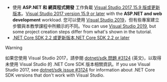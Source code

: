 * <span data-ttu-id="92bfc-101">使用 **ASP.NET 和 網頁程式開發** 工作負載 [Visual Studio 2017 15.9 版或更新版本](https://visualstudio.microsoft.com/downloads/)。</span><span class="sxs-lookup"><span data-stu-id="92bfc-101">[Visual Studio 2017 version 15.9 or later](https://visualstudio.microsoft.com/downloads/) with the **ASP.NET and web development** workload.</span></span> <span data-ttu-id="92bfc-102">您可以使用 [Visual Studio 2019](https://visualstudio.microsoft.com/downloads/?utm_medium=microsoft&utm_source=docs.microsoft.com&utm_campaign=inline+link&utm_content=download+vs2019)，但有些專案建立步驟與本教學課程中所顯示的不同。</span><span class="sxs-lookup"><span data-stu-id="92bfc-102">You can use [Visual Studio 2019](https://visualstudio.microsoft.com/downloads/?utm_medium=microsoft&utm_source=docs.microsoft.com&utm_campaign=inline+link&utm_content=download+vs2019), but some project creation steps differ from what's shown in the tutorial.</span></span>
* [<span data-ttu-id="92bfc-103">.NET Core SDK 2.2 或更新版本</span><span class="sxs-lookup"><span data-stu-id="92bfc-103">.NET Core SDK 2.2 or later</span></span>](https://dotnet.microsoft.com/download/dotnet-core)

> [!WARNING]
> <span data-ttu-id="92bfc-104">如果您使用 Visual Studio 2017，請參閱 [dotnet/sdk 問題 #3124](https://github.com/dotnet/sdk/issues/3124) \(英文\)，以取得未使用 Visual Studio 的 .NET Core SDK 版本相關資訊。</span><span class="sxs-lookup"><span data-stu-id="92bfc-104">If you use Visual Studio 2017, see [dotnet/sdk issue #3124](https://github.com/dotnet/sdk/issues/3124) for information about .NET Core SDK versions that don't work with Visual Studio.</span></span>
